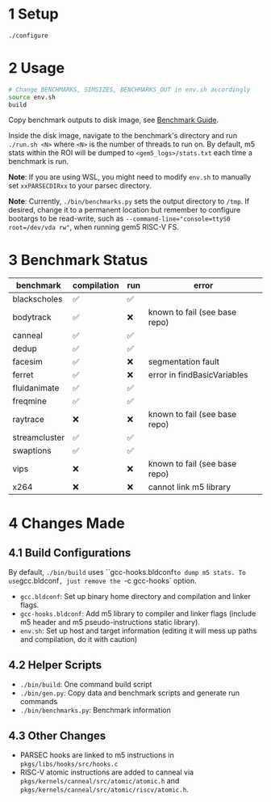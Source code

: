 # 1 Setup
```bash
./configure
```

# 2 Usage
```bash
# Change BENCHMARKS, SIMSIZES, BENCHMARKS_OUT in env.sh accordingly
source env.sh
build
```

Copy benchmark outputs to disk image, see [Benchmark Guide](https://github.com/ppeetteerrs/gem5-RISC-V-FS-Linux/blob/main/Benchmark%20Guide.md).

Inside the disk image, navigate to the benchmark's directory and run `./run.sh <N>` where `<N>` is the number of threads to run on. By default, m5 stats within the ROI will be dumped to `<gem5_logs>/stats.txt` each time a benchmark is run.

**Note**: If you are using WSL, you might need to modify `env.sh` to manually set `xxPARSECDIRxx` to your parsec directory.

**Note**: Currently, `./bin/benchmarks.py` sets the output directory to `/tmp`. If desired, change it to a permanent location but remember to configure bootargs to be read-write, such as `--command-line="console=ttyS0 root=/dev/vda rw"`, when running gem5 RISC-V FS.

# 3 Benchmark Status
| benchmark     | compilation | run | error                         |
| ------------- | ----------- | --- | ----------------------------- |
| blackscholes  | ✅           | ✅   |                               |
| bodytrack     | ✅           | ❌   | known to fail (see base repo) |
| canneal       | ✅           | ✅   |                               |
| dedup         | ✅           | ✅   |                               |
| facesim       | ✅           | ❌   | segmentation fault            |
| ferret        | ✅           | ❌   | error in findBasicVariables   |
| fluidanimate  | ✅           | ✅   |                               |
| freqmine      | ✅           | ✅   |                               |
| raytrace      | ❌           | ❌   | known to fail (see base repo) |
| streamcluster | ✅           | ✅   |                               |
| swaptions     | ✅           | ✅   |                               |
| vips          | ❌           | ❌   | known to fail (see base repo) |
| x264          | ❌           | ❌   | cannot link m5 library        |

# 4 Changes Made
## 4.1 Build Configurations
By default, `./bin/build` uses ``gcc-hooks.bldconf` to dump m5 stats. To use `gcc.bldconf`, just remove the `-c gcc-hooks` option.

- `gcc.bldconf`: Set up binary home directory and compilation and linker flags.
- `gcc-hooks.bldconf`: Add m5 library to compiler and linker flags (include m5 header and m5 pseudo-instructions static library).
- `env.sh`: Set up host and target information (editing it will mess up paths and compilation, do it with caution)

## 4.2 Helper Scripts
- `./bin/build`: One command build script
- `./bin/gen.py`: Copy data and benchmark scripts and generate run commands
- `./bin/benchmarks.py`: Benchmark information

## 4.3 Other Changes
- PARSEC hooks are linked to m5 instructions in `pkgs/libs/hooks/src/hooks.c`
- RISC-V atomic instructions are added to canneal via `pkgs/kernels/canneal/src/atomic/atomic.h` and `pkgs/kernels/canneal/src/atomic/riscv/atomic.h`.